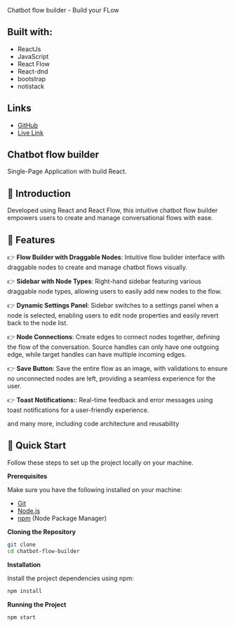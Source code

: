 Chatbot flow builder - Build your FLow

## Built with:

- ReactJs
- JavaScript
- React Flow
- React-dnd 
- bootstrap
- notistack

## Links

- [GitHub](https://github.com/sandip-31)
- [Live Link](https://chatbot-flow-builder-sandip.vercel.app/)

## Chatbot flow builder

Single-Page Application with build React.

## <a name="introduction">🤖 Introduction</a>

Developed using React and React Flow, this intuitive chatbot flow builder empowers users to create and manage conversational flows with ease.



## <a name="features">🔋 Features</a>

👉 **Flow Builder with Draggable Nodes**: Intuitive flow builder interface with draggable nodes to create and manage chatbot flows visually.

👉 **Sidebar with Node Types**: Right-hand sidebar featuring various draggable node types, allowing users to easily add new nodes to the flow.

👉 **Dynamic Settings Panel**: Sidebar switches to a settings panel when a node is selected, enabling users to edit node properties and easily revert back to the node list.

👉 **Node Connections**: Create edges to connect nodes together, defining the flow of the conversation. Source handles can only have one outgoing edge, while target handles can have multiple incoming edges.

👉 **Save Button**: Save the entire flow as an image, with validations to ensure no unconnected nodes are left, providing a seamless experience for the user.

👉 **Toast Notifications:**: Real-time feedback and error messages using toast notifications for a user-friendly experience.

and many more, including code architecture and reusability 

## <a name="quick-start">🤸 Quick Start</a>

Follow these steps to set up the project locally on your machine.

**Prerequisites**

Make sure you have the following installed on your machine:

- [Git](https://git-scm.com/)
- [Node.js](https://nodejs.org/en)
- [npm](https://www.npmjs.com/) (Node Package Manager)

**Cloning the Repository**

```bash
git clone 
cd chatbot-flow-builder
```

**Installation**

Install the project dependencies using npm:

```bash
npm install
```


**Running the Project**

```bash
npm start
```

